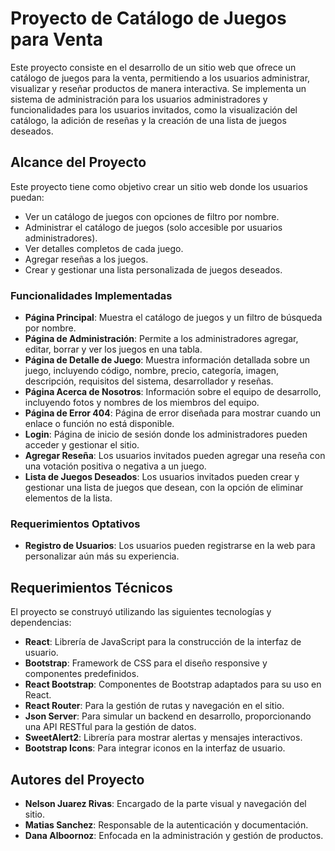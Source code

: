 # Proyecto de Catálogo de Juegos para Venta

Este proyecto consiste en el desarrollo de un sitio web que ofrece un catálogo de juegos para la venta, permitiendo a los usuarios administrar, visualizar y reseñar productos de manera interactiva. Se implementa un sistema de administración para los usuarios administradores y funcionalidades para los usuarios invitados, como la visualización del catálogo, la adición de reseñas y la creación de una lista de juegos deseados.

## Alcance del Proyecto

Este proyecto tiene como objetivo crear un sitio web donde los usuarios puedan:

- Ver un catálogo de juegos con opciones de filtro por nombre.
- Administrar el catálogo de juegos (solo accesible por usuarios administradores).
- Ver detalles completos de cada juego.
- Agregar reseñas a los juegos.
- Crear y gestionar una lista personalizada de juegos deseados.

### Funcionalidades Implementadas

- **Página Principal**: Muestra el catálogo de juegos y un filtro de búsqueda por nombre.
- **Página de Administración**: Permite a los administradores agregar, editar, borrar y ver los juegos en una tabla.
- **Página de Detalle de Juego**: Muestra información detallada sobre un juego, incluyendo código, nombre, precio, categoría, imagen, descripción, requisitos del sistema, desarrollador y reseñas.
- **Página Acerca de Nosotros**: Información sobre el equipo de desarrollo, incluyendo fotos y nombres de los miembros del equipo.
- **Página de Error 404**: Página de error diseñada para mostrar cuando un enlace o función no está disponible.
- **Login**: Página de inicio de sesión donde los administradores pueden acceder y gestionar el sitio.
- **Agregar Reseña**: Los usuarios invitados pueden agregar una reseña con una votación positiva o negativa a un juego.
- **Lista de Juegos Deseados**: Los usuarios invitados pueden crear y gestionar una lista de juegos que desean, con la opción de eliminar elementos de la lista.

### Requerimientos Optativos

- **Registro de Usuarios**: Los usuarios pueden registrarse en la web para personalizar aún más su experiencia.
  
## Requerimientos Técnicos

El proyecto se construyó utilizando las siguientes tecnologías y dependencias:

- **React**: Librería de JavaScript para la construcción de la interfaz de usuario.
- **Bootstrap**: Framework de CSS para el diseño responsive y componentes predefinidos.
- **React Bootstrap**: Componentes de Bootstrap adaptados para su uso en React.
- **React Router**: Para la gestión de rutas y navegación en el sitio.
- **Json Server**: Para simular un backend en desarrollo, proporcionando una API RESTful para la gestión de datos.
- **SweetAlert2**: Librería para mostrar alertas y mensajes interactivos.
- **Bootstrap Icons**: Para integrar iconos en la interfaz de usuario.

## Autores del Proyecto

- **Nelson Juarez Rivas**: Encargado de la parte visual y navegación del sitio.
- **Matias Sanchez**: Responsable de la autenticación y documentación.
- **Dana Alboornoz**: Enfocada en la administración y gestión de productos.